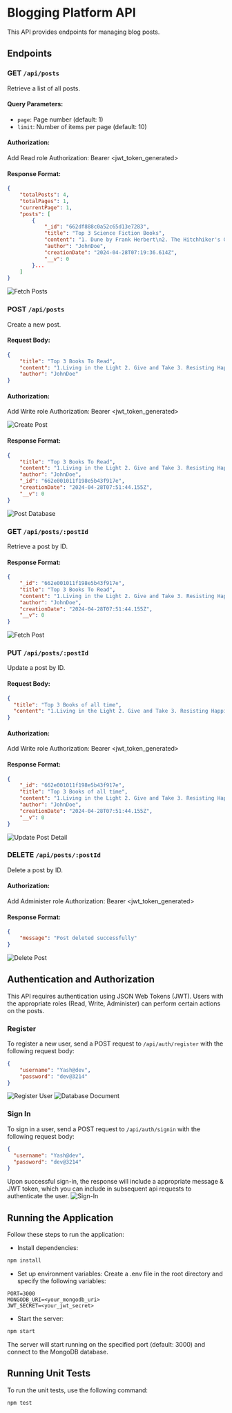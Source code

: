 # Blogging Platform API

This API provides endpoints for managing blog posts.

## Endpoints

### GET `/api/posts`

Retrieve a list of all posts.



#### Query Parameters:

- `page`: Page number (default: 1)
- `limit`: Number of items per page (default: 10)

#### Authorization:

Add Read role Authorization: Bearer <jwt_token_generated>

#### Response Format:

```json
{
    "totalPosts": 4,
    "totalPages": 1,
    "currentPage": 1,
    "posts": [
        {
            "_id": "662df888c0a52c65d13e7283",
            "title": "Top 3 Science Fiction Books",
            "content": "1. Dune by Frank Herbert\n2. The Hitchhiker's Guide to the Galaxy by Douglas Adams\n3. Neuromancer by William Gibson",
            "author": "JohnDoe",
            "creationDate": "2024-04-28T07:19:36.614Z",
            "__v": 0
        }...
    ]
}
```
![Fetch Posts](./screenshots/image-6.png)
### POST `/api/posts`

Create a new post.

#### Request Body:
```json
{
    "title": "Top 3 Books To Read",
    "content": "1.Living in the Light 2. Give and Take 3. Resisting Happiness",
    "author": "JohnDoe"
}
```
#### Authorization:

Add Write role Authorization: Bearer <jwt_token_generated>

![Create Post](./screenshots/image-4.png)
#### Response Format:
```json
{
    "title": "Top 3 Books To Read",
    "content": "1.Living in the Light 2. Give and Take 3. Resisting Happiness",
    "author": "JohnDoe",
    "_id": "662e001011f198e5b43f917e",
    "creationDate": "2024-04-28T07:51:44.155Z",
    "__v": 0
}
```
![Post Database](./screenshots/image-5.png)
### GET `/api/posts/:postId`

Retrieve a post by ID.

#### Response Format:
```json
{
    "_id": "662e001011f198e5b43f917e",
    "title": "Top 3 Books To Read",
    "content": "1.Living in the Light 2. Give and Take 3. Resisting Happiness",
    "author": "JohnDoe",
    "creationDate": "2024-04-28T07:51:44.155Z",
    "__v": 0
}
```
![Fetch Post](./screenshots/image-7.png)

### PUT `/api/posts/:postId`

Update a post by ID.

#### Request Body:
```json
{
  "title": "Top 3 Books of all time",
  "content": "1.Living in the Light 2. Give and Take 3. Resisting Happiness"
}
```
#### Authorization:

Add Write role Authorization: Bearer <jwt_token_generated>

#### Response Format:
```json
{
    "_id": "662e001011f198e5b43f917e",
    "title": "Top 3 Books of all time",
    "content": "1.Living in the Light 2. Give and Take 3. Resisting Happiness",
    "author": "JohnDoe",
    "creationDate": "2024-04-28T07:51:44.155Z",
    "__v": 0
}
```
![Update Post Detail](./screenshots/image-8.png)

### DELETE `/api/posts/:postId`

Delete a post by ID.

#### Authorization:

Add Administer role Authorization: Bearer <jwt_token_generated>

#### Response Format:
```json
{
    "message": "Post deleted successfully"
}
```
![Delete Post](./screenshots/image-9.png)

## Authentication and Authorization

This API requires authentication using JSON Web Tokens (JWT). Users with the appropriate roles (Read, Write, Administer) can perform certain actions on the posts.

### Register

To register a new user, send a POST request to `/api/auth/register` with the following request body:
```json
{
    "username": "Yash@dev",
    "password": "dev@3214"
}
```
![Register User](./screenshots/image-1.png)
![Database Document](./screenshots/image-2.png)

### Sign In

To sign in a user, send a POST request to `/api/auth/signin` with the following request body:
```json
{
  "username": "Yash@dev",
  "password": "dev@3214"
}
```
Upon successful sign-in, the response will include a appropriate message & JWT token, which you can include in subsequent api requests to authenticate the user.
![Sign-In](./screenshots/image-3.png)

## Running the Application

Follow these steps to run the application:

- Install dependencies:
```bash
npm install
```
- Set up environment variables:
Create a .env file in the root directory and specify the following variables:
```
PORT=3000
MONGODB_URI=<your_mongodb_uri>
JWT_SECRET=<your_jwt_secret>
```

- Start the server:
```bash
npm start
```
The server will start running on the specified port (default: 3000) and connect to the MongoDB database.

## Running Unit Tests

To run the unit tests, use the following command:

```
npm test
```
